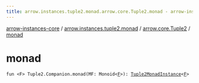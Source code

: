 ```yaml
---
title: arrow.instances.tuple2.monad.arrow.core.Tuple2.monad - arrow-instances-core
---
```


[arrow-instances-core](../../index.html) / [arrow.instances.tuple2.monad](../index.html) / [arrow.core.Tuple2](index.html) / [monad](./monad.html)

# monad

`fun <F> Tuple2.Companion.monad(MF: Monoid<`[`F`](monad.html#F)`>): `[`Tuple2MonadInstance`](../../arrow.instances/-tuple2-monad-instance/index.html)`<`[`F`](monad.html#F)`>`